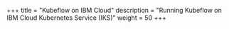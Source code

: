 +++
title = "Kubeflow on IBM Cloud"
description = "Running Kubeflow on IBM Cloud Kubernetes Service (IKS)"
weight = 50
+++

